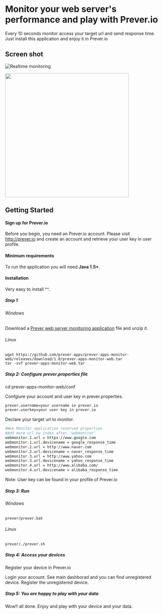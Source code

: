 # Monitor your web server's performance and play with Prever.io

Every 10 seconds monitor access your target url and send response time. Just install this application and enjoy it in Prever.io

## Screen shot
![Realtime monitoring](https://github.com/prever-apps/prever-apps-monitor-web/blob/master/screen-shot.png "Realtime monitoring")

<img src="https://github.com/prever-apps/prever-apps-monitor-web/blob/master/screen-shot-2.png" width="400">

## Getting Started
#### Sign up for Prever.io ####
Before you begin, you need an Prever.io account. 
Please visit <a href="http://prever.io" target="_blank">http://prever.io</a> and create an account and retrieve your user key in user profile.

#### Minimum requirements ####
To run the application you will need **Java 1.5+**.

#### Installation ####
Very easy to install ^^.

##### Step 1 #####

###### Windows ######
Download a <a href="https://github.com/prever-apps/prever-apps-monitor-web/releases/download/1.0/prever-apps-monitor-web.zip">Prever web server monitoring application</a> file and unzip it.

###### Linux ######
``` 
wget https://github.com/prever-apps/prever-apps-monitor-web/releases/download/1.0/prever-apps-monitor-web.tar
tar -xvf prever-apps-monitor-web.tar
``` 
##### Step 2: Configure prever.properties file #####
cd prever-apps-monitor-web/conf

Confgiure your account and user key in prever.properties.
```bash
prever.username=your username in prever.io
prever.userkey=your user key in prever.io
``` 
Declare your target url to monitor.
```bash
#Web Monitor application reserved properties
#Add more url by index after 'webmonitor'
webmonitor.1.url = https://www.google.com
webmonitor.1.url.devicename = google_response_time
webmonitor.2.url = http://www.naver.com
webmonitor.2.url.devicename = naver_response_time
webmonitor.3.url = http://www.yahoo.com
webmonitor.3.url.devicename = yahoo_response_time
webmonitor.4.url = http://www.alibaba.com/
webmonitor.4.url.devicename = alibaba_response_time
``` 

Note: User key can be found in your profile of Prever.io
##### Step 3: Run #####
###### Windows ######
``` 
prever/prever.bat
``` 
###### Linux ######
``` 
prever/./prever.sh
``` 
##### Step 4: Access your devices #####
Register your device in Prever.io

Login your account.
See main dashborad and you can find unregistered device.
Register the unregistered device.

##### Step 5: You are happy to play with your data #####
Wow!! all done. Enjoy and play with your device and your data.
